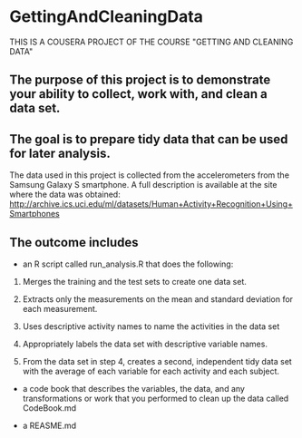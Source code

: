 # GettingAndCleaningData
THIS IS A COUSERA PROJECT OF THE COURSE "GETTING AND CLEANING DATA"

## The purpose of this project is to demonstrate your ability to collect, work with, and clean a data set. 

## The goal is to prepare tidy data that can be used for later analysis. 

The data used in this project is collected from the accelerometers from the Samsung Galaxy S smartphone. A full description is available at the site where the data was obtained:
http://archive.ics.uci.edu/ml/datasets/Human+Activity+Recognition+Using+Smartphones

## The outcome includes
* an R script called run_analysis.R that does the following:
1.	Merges the training and the test sets to create one data set.

2.	Extracts only the measurements on the mean and standard deviation for each measurement.

3.	Uses descriptive activity names to name the activities in the data set

4.	Appropriately labels the data set with descriptive variable names.

5.	From the data set in step 4, creates a second, independent tidy data set with the average of each variable for each activity and each subject.

* a code book that describes the variables, the data, and any transformations or work that you performed to clean up the data called CodeBook.md

* a REASME.md 
